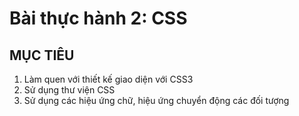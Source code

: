 # Bài thực hành 2: CSS

## MỤC TIÊU 
1. Làm quen với thiết kế giao diện với CSS3 
2. Sử dụng thư viện CSS 
3. Sử dụng các hiệu ứng chữ, hiệu ứng chuyển động các đối tượng 
